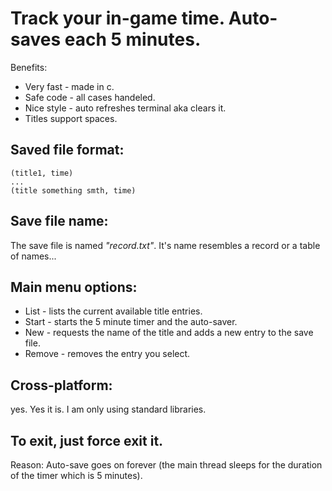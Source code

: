 # Track your in-game time. Auto-saves each 5 minutes.
Benefits:
- Very fast - made in c.
- Safe code - all cases handeled.
- Nice style - auto refreshes terminal aka clears it.
- Titles support spaces.

## Saved file format:
```
(title1, time)
...
(title something smth, time)
```
## Save file name:
The save file is named _"record.txt"_.
It's name resembles a record or a table of names...

## Main menu options:
- List - lists the current available title entries.
- Start - starts the 5 minute timer and the auto-saver.
- New - requests the name of the title and adds a new entry to the save file.
- Remove - removes the entry you select.

## Cross-platform:
yes. Yes it is. I am only using standard libraries.

## To exit, just force exit it.
Reason: Auto-save goes on forever (the main thread sleeps for the duration of the timer which is 5 minutes).
